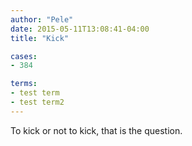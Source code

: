 ```yaml
---
author: "Pele"
date: 2015-05-11T13:08:41-04:00
title: "Kick"

cases: 
- 384 

terms:
- test term
- test term2
---
```


To kick or not to kick, that is the question.




